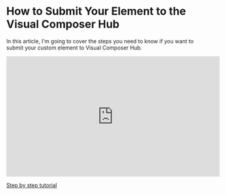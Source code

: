 # How to Submit Your Element to the Visual Composer Hub

In this article, I'm going to cover the steps you need to know if you want to submit your custom element to Visual Composer Hub.

<iframe width="560" height="315" src="https://www.youtube.com/embed/U_u9hGVc-Cs" title="YouTube video player" frameborder="0" allow="accelerometer; autoplay; clipboard-write; encrypted-media; gyroscope; picture-in-picture" allowfullscreen></iframe>

[Step by step tutorial](https://visualcomposer.com/blog/how-to-submit-element-to-visual-composer-hub/)